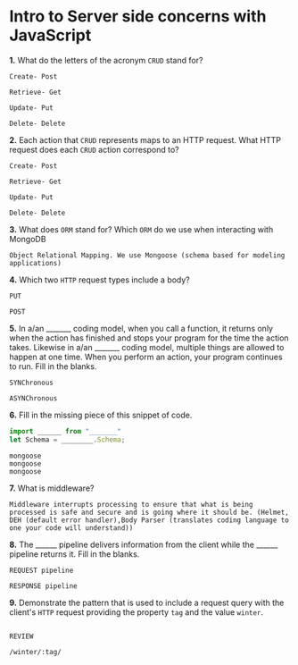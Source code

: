 # Intro to Server side concerns with JavaScript

**1.** What do the letters of the acronym `CRUD` stand for?
<!-- enter you answer in the space below -->
```
Create- Post

Retrieve- Get

Update- Put

Delete- Delete
```
**2.** Each action that `CRUD` represents maps to an HTTP request. What HTTP request does each `CRUD` action correspond to?
<!-- enter you answer in the space below -->
```
Create- Post

Retrieve- Get

Update- Put

Delete- Delete

```
**3.** What does `ORM` stand for? Which `ORM` do we use when interacting with MongoDB
<!-- enter you answer in the space below -->
```
Object Relational Mapping. We use Mongoose (schema based for modeling applications)
```
**4.** Which two `HTTP` request types include a body?
<!-- enter you answer in the space below -->
```
PUT 

POST

```
**5.** In a/an _______ coding model, when you call a function, it returns only when the action has finished and stops your program for the time the action takes. Likewise in a/an _______ coding model, multiple things are allowed to happen at one time. When you perform an action, your program continues to run.  Fill in the blanks.
<!-- enter you answer in the space below -->
```
SYNChronous

ASYNChronous

```

**6.** Fill in the missing piece of this snippet of code.
```js
import ______ from "_______"
let Schema = ________.Schema;
```
<!-- enter you answer in the space below -->
```
mongoose
mongoose
mongoose
```
**7.** What is middleware?
<!-- enter you answer in the space below -->
```
Middleware interrupts processing to ensure that what is being processed is safe and secure and is going where it should be. (Helmet, DEH (default error handler),Body Parser (translates coding language to one your code will understand))
```
**8.** The ______ pipeline delivers information from the client while the ______ pipeline returns it. Fill in the blanks. 
<!-- enter you answer in the space below -->
```
REQUEST pipeline 

RESPONSE pipeline

```
**9.** 
Demonstrate the pattern that is used to include a request query with the client's `HTTP` request providing the property `tag` and the value `winter`.
<!-- enter you answer in the space below -->
```

REVIEW

/winter/:tag/
```
